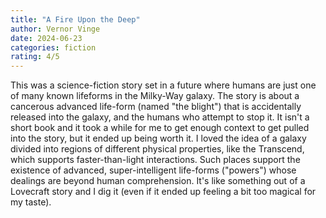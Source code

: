 ```yaml
---
title: "A Fire Upon the Deep"
author: Vernor Vinge
date: 2024-06-23
categories: fiction
rating: 4/5
---
```


This was a science-fiction story set in a future where humans are just one of many known lifeforms in the Milky-Way galaxy. The story is about a cancerous advanced life-form (named "the blight") that is accidentally released into the galaxy, and the humans who attempt to stop it. It isn't a short book and it took a while for me to get enough context to get pulled into the story, but it ended up being worth it. I loved the idea of a galaxy divided into regions of different physical properties, like the Transcend, which supports faster-than-light interactions. Such places support the existence of advanced, super-intelligent life-forms ("powers") whose dealings are beyond human comprehension. It's like something out of a Lovecraft story and I dig it (even if it ended up feeling a bit too magical for my taste).
